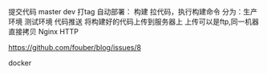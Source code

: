 提交代码 master dev 打tag
自动部署：
        构建 拉代码，执行构建命令
             分为：生产环境 测试环境
        代码推送 将构建好的代码上传到服务器上
                上传可以是ftp,同一机器直接拷贝
Nginx HTTP

https://github.com/fouber/blog/issues/8


docker
